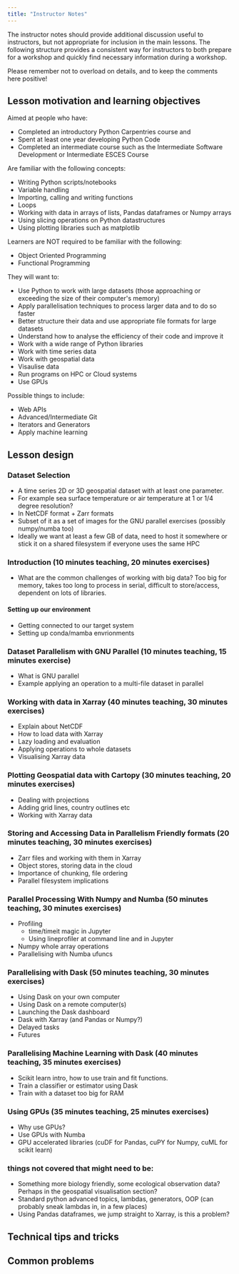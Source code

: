 ```yaml
---
title: "Instructor Notes"
---
```


The instructor notes should provide additional discussion useful to instructors,
but not appropriate for inclusion in the main lessons. The following structure
provides a consistent way for instructors to both prepare for a workshop and
quickly find necessary information during a workshop.

Please remember not to overload on details, and to keep the comments here positive!

## Lesson motivation and learning objectives

Aimed at people who have:

* Completed an introductory Python Carpentries course
and
* Spent at least one year developing Python Code
* Completed an intermediate course such as the Intermediate Software Development or Intermediate ESCES Course

Are familiar with the following concepts:

* Writing Python scripts/notebooks
* Variable handling
* Importing, calling and writing functions
* Loops
* Working with data in arrays of lists, Pandas dataframes or Numpy arrays
* Using slicing operations on Python datastructures
* Using plotting libraries such as matplotlib

Learners are NOT required to be familiar with the following:

* Object Oriented Programming
* Functional Programming

They will want to:

* Use Python to work with large datasets (those approaching or exceeding the size of their computer's memory)
* Apply parallelisation techniques to process larger data and to do so faster
* Better structure their data and use appropriate file formats for large datasets
* Understand how to analyse the efficiency of their code and improve it
* Work with a wide range of Python libraries
* Work with time series data
* Work with geospatial data
* Visaulise data
* Run programs on HPC or Cloud systems
* Use GPUs


Possible things to include:
* Web APIs
* Advanced/Intermediate Git
* Iterators and Generators
* Apply machine learning



## Lesson design

### Dataset Selection
* A time series 2D or 3D geospatial dataset with at least one parameter.
* For example sea surface temperature or air temperature at 1 or 1/4 degree resolution?
* In NetCDF format + Zarr formats 
* Subset of it as a set of images for the GNU parallel exercises (possibly numpy/numba too)
* Ideally we want at least a few GB of data, need to host it somewhere or stick it on a shared filesystem if everyone uses the same HPC

### Introduction (10 minutes teaching, 20 minutes exercises)
* What are the common challenges of working with big data? Too big for memory, takes too long to process in serial, difficult to store/access, dependent on lots of libraries.

#### Setting up our environment
* Getting connected to our target system
* Setting up conda/mamba envrionments

### Dataset Parallelism with GNU Parallel (10 minutes teaching, 15 minutes exercise)
* What is GNU parallel
* Example applying an operation to a multi-file dataset in parallel

### Working with data in Xarray (40 minutes teaching, 30 minutes exercises)
* Explain about NetCDF
* How to load data with Xarray
* Lazy loading and evaluation
* Applying operations to whole datasets
* Visualising Xarray data

### Plotting Geospatial data with Cartopy (30 minutes teaching, 20 minutes exercises)
* Dealing with projections
* Adding grid lines, country outlines etc
* Working with Xarray data

### Storing and Accessing Data in Parallelism Friendly formats (20 minutes teaching, 30 minutes exercises)
* Zarr files and working with them in Xarray
* Object stores, storing data in the cloud
* Importance of chunking, file ordering
* Parallel filesystem implications

### Parallel Processing With Numpy and Numba (50 minutes teaching, 30 minutes exercises)
* Profiling
  * time/timeit magic in Jupyter
  * Using lineprofiler at command line and in Jupyter
* Numpy whole array operations
* Parallelising with Numba ufuncs

### Parallelising with Dask (50 minutes teaching, 30 minutes exercises)
* Using Dask on your own computer
* Using Dask on a remote computer(s)
* Launching the Dask dashboard
* Dask with Xarray (and Pandas or Numpy?)
* Delayed tasks
* Futures

### Parallelising Machine Learning with Dask (40 minutes teaching, 35 minutes exercises)
* Scikit learn intro, how to use train and fit functions.
* Train a classifier or estimator using Dask
* Train with a dataset too big for RAM

### Using GPUs (35 minutes teaching, 25 minutes exercises)
* Why use GPUs?
* Use GPUs with Numba
* GPU accelerated libraries (cuDF for Pandas, cuPY for Numpy, cuML for scikit learn)

### things not covered that might need to be:
* Something more biology friendly, some ecological observation data? Perhaps in the geospatial visualisation section?
* Standard python advanced topics, lambdas, generators, OOP (can probably sneak lambdas in, in a few places)
* Using Pandas dataframes, we jump straight to Xarray, is this a problem?


## Technical tips and tricks


## Common problems

